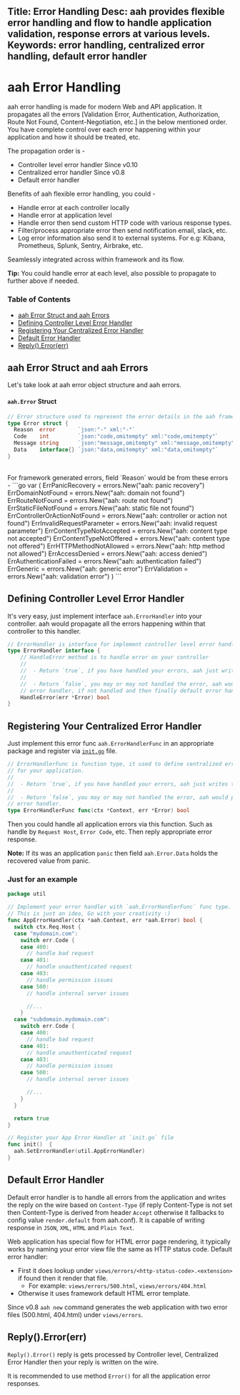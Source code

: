 Title: Error Handling
Desc: aah provides flexible error handling and flow to handle application validation, response errors at various levels.
Keywords: error handling, centralized error handling, default error handler
---
# aah Error Handling

aah error handling is made for modern Web and API application. It propagates all the errors [Validation Error, Authentication, Authorization, Route Not Found, Content-Negotiation, etc.] in the below mentioned order. You have complete control over each error happening within your application and how it should be treated, etc.

The propagation order is -

  * Controller level error handler <span class="badge lb-sm">Since v0.10</span>
  * Centralized error handler <span class="badge lb-sm">Since v0.8</span>
  * Default error handler

Benefits of aah flexible error handling, you could -

  * Handle error at each controller locally
  * Handle error at application level
  * Handle error then send custom HTTP code with various response types.
  * Filter/process appropriate error then send notification email, slack, etc.
  * Log error information also send it to external systems. For e.g: Kibana, Prometheus, Splunk, Sentry, Airbrake, etc.

Seamlessly integrated across within framework and its flow.

<div class="alert alert-info-green">
<p><strong>Tip:</strong> You could handle error at each level, also possible to propagate to further above if needed.</p>
</div>

### Table of Contents

  * [aah Error Struct and aah Errors](#aah-error-struct-and-aah-errors)
  * [Defining Controller Level Error Handler](#defining-controller-level-error-handler)
  * [Registering Your Centralized Error Handler](#registering-your-centralized-error-handler)
  * [Default Error Handler](#default-error-handler)
  * [Reply().Error(err)](#reply-error-err)

## aah Error Struct and aah Errors

Let's take look at aah error object structure and aah errors.

#### `aah.Error` Struct
```go
// Error structure used to represent the error details in the aah framework.
type Error struct {
  Reason  error       `json:"-" xml:"-"`
  Code    int         `json:"code,omitempty" xml:"code,omitempty"`
  Message string      `json:"message,omitempty" xml:"message,omitempty"`
  Data    interface{} `json:"data,omitempty" xml:"data,omitempty"`
}
```
<br>
For framework generated errors, field `Reason` would be from these errors -
```go
var (
	ErrPanicRecovery              = errors.New("aah: panic recovery")
	ErrDomainNotFound             = errors.New("aah: domain not found")
	ErrRouteNotFound              = errors.New("aah: route not found")
	ErrStaticFileNotFound         = errors.New("aah: static file not found")
	ErrControllerOrActionNotFound = errors.New("aah: controller or action not found")
	ErrInvalidRequestParameter    = errors.New("aah: invalid request parameter")
	ErrContentTypeNotAccepted     = errors.New("aah: content type not accepted")
	ErrContentTypeNotOffered      = errors.New("aah: content type not offered")
	ErrHTTPMethodNotAllowed       = errors.New("aah: http method not allowed")
	ErrAccessDenied               = errors.New("aah: access denied")
	ErrAuthenticationFailed       = errors.New("aah: authentication failed")
	ErrGeneric                    = errors.New("aah: generic error")
	ErrValidation                 = errors.New("aah: validation error")
)
```


## Defining Controller Level Error Handler

It's very easy, just implement interface `aah.ErrorHandler` into your controller. aah would propagate all the errors happening within that controller to this handler.

```go
// ErrorHandler is interface for implement controller level error handling
type ErrorHandler interface {
	// HandleError method is to handle error on your controller
	//
	//  - Return `true`, if you have handled your errors, aah just writes the reply on the wire.
	//
	//  - Return `false`, you may or may not handled the error, aah would propagate the error further onto centralized
	// error handler, if not handled and then finally default error handler would take place.
	HandleError(err *Error) bool
}
```

## Registering Your Centralized Error Handler

Just implement this error func `aah.ErrorHandlerFunc` in an appropriate package and register via [`init.go`](/init.go-file.html) file.

```go
// ErrorHandlerFunc is function type, it used to define centralized error handler
// for your application.
//
//  - Return `true`, if you have handled your errors, aah just writes the reply on the wire.
//
//  - Return `false`, you may or may not handled the error, aah would propagate the error further to default
// error handler.
type ErrorHandlerFunc func(ctx *Context, err *Error) bool
```

Then you could handle all application errors via this function. Such as handle by `Request Host`, `Error Code`, etc. Then reply appropriate error response.

<div class="alert alert-info-blue">
<p><strong>Note:</strong> If its was an application <code>panic</code> then field <code>aah.Error.Data</code> holds the recovered value from panic.</p>
</div>

### Just for an example

```go
package util

// Implement your error handler with `aah.ErrorHandlerFunc` func type.
// This is just an idea, Go with your creativity :)
func AppErrorHandler(ctx *aah.Context, err *aah.Error) bool {
  switch ctx.Req.Host {
  case "mydomain.com":
    switch err.Code {
    case 400:
      // handle bad request
    case 401:
      // handle unauthenticated request
    case 403:
      // handle permission issues
    case 500:
      // handle internal server issues

      //...
    }
  case "subdomain.mydomain.com":
    switch err.Code {
    case 400:
      // handle bad request
    case 401:
      // handle unauthenticated request
    case 403:
      // handle permission issues
    case 500:
      // handle internal server issues

      //...
    }
  }

  return true
}

// Register your App Error Handler at `init.go` file
func init()  {
  aah.SetErrorHandler(util.AppErrorHandler)
}
```

## Default Error Handler

Default error handler is to handle all errors from the application and writes the reply on the wire based on `Content-Type` (if reply Content-Type is not set then Content-Type is derived from header `Accept` otherwise it fallbacks to config value `render.default` from aah.conf). It is capable of writing response in `JSON`, `XML`, `HTML` and `Plain Text`.

Web application has special flow for HTML error page rendering, it typically works by naming your error view file the same as HTTP status code. Default error handler:

  * First it does lookup under `views/errors/<http-status-code>.<extension>` if found then it render that file.
      - For example: `views/errors/500.html`, `views/errors/404.html`
  * Otherwise it uses framework default HTML error template.

<span class="badge lb-sm">Since v0.8</span> `aah new` command generates the web application with two error files (500.html, 404.html) under `views/errors`.

## Reply().Error(err)

`Reply().Error()` reply is gets processed by Controller level, Centralized Error Handler then your reply is written on the wire.

It is recommended to use method `Error()` for all the application error responses.
